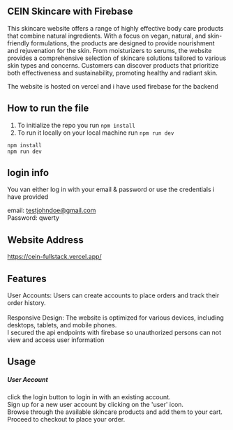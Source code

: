 
<h2>
CEIN Skincare with Firebase
</h2>

This skincare website offers a range of highly effective body care products that combine natural ingredients. With a focus on vegan, natural, and skin-friendly formulations, the products are designed to provide nourishment and rejuvenation for the skin. From moisturizers to serums, the website provides a comprehensive selection of skincare solutions tailored to various skin types and concerns. Customers can discover products that prioritize both effectiveness and sustainability, promoting healthy and radiant skin.

The website is hosted on vercel and i have used firebase for the backend <br/>

## How to run the file
1. To initialize the repo you run ```npm install```
2. To run it locally on your local machine  run ```npm run dev```

```
npm install
npm run dev

```

## login info
You van either log in with your email & password or use the credentials i have provided

 email: testjohndoe@gmail.com <br/>
 Password: qwerty



## Website Address

https://cein-fullstack.vercel.app/



## Features
User Accounts: Users can create accounts to place orders and track their order history.<br/>
<br/>
Responsive Design: The website is optimized for various devices, including desktops, tablets, and mobile phones.<br/>
I secured the api endpoints with firebase so unauthorized persons can not view and access user information <br/>

## Usage
<h5>User Account</h5>
click the login button to login in with an existing account. <br/>
Sign up for a new user account by clicking on the 'user' icon.<br/>
Browse through the available skincare products and add them to your cart.<br/>
Proceed to checkout to place your order.<br/>

